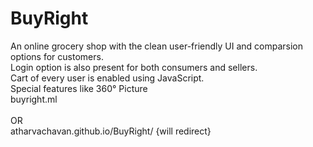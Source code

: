 # BuyRight <br>
An online grocery shop with the clean user-friendly UI and comparsion
options for customers. <br>
Login option is also present for both consumers and sellers.<br>
Cart of every user is enabled using JavaScript.<br>
Special features like 360° Picture
<br> buyright.ml<br>
<br> OR <br>atharvachavan.github.io/BuyRight/ {will redirect}
